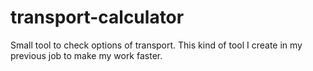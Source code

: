 # transport-calculator

Small tool to check options of transport. This kind of tool I create in my previous job to make my work faster.
